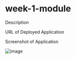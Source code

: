 # week-1-module
Description

URL of Deployed Application

Screenshot of Application

![image](https://user-images.githubusercontent.com/131566179/236371880-28c76e9c-ae76-4f5d-a0bc-a550b04dbd1c.png)
